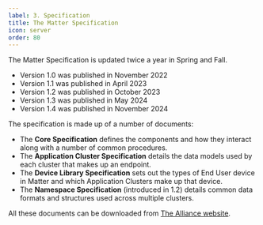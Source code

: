 ```yaml
---
label: 3. Specification
title: The Matter Specification
icon: server
order: 80
---
```

The Matter Specification is updated twice a year in Spring and Fall.

- Version 1.0 was published in November 2022
- Version 1.1 was published in April 2023
- Version 1.2 was published in October 2023
- Version 1.3 was published in May 2024
- Version 1.4 was published in November 2024

The specification is made up of a number of documents:

- The **Core Specification** defines the components and how they interact along with a number of common procedures.
- The **Application Cluster Specification** details the data models used by each cluster that makes up an endpoint.
- The **Device Library Specification** sets out the types of End User device in Matter and which Application Clusters make up that device.
- The **Namespace Specification** (introduced in 1.2) details common data formats and structures used across multiple clusters.

All these documents can be downloaded from [The Alliance website](https://csa-iot.org/developer-resource/specifications-download-request/).
